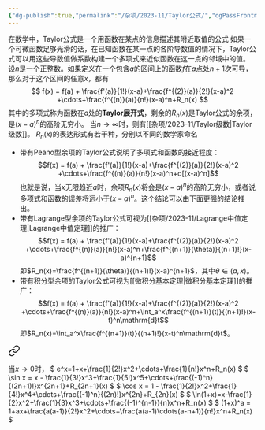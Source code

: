 ```yaml
---
{"dg-publish":true,"permalink":"/杂项/2023-11/Taylor公式/","dgPassFrontmatter":true}
---
```


在数学中，Taylor公式是一个用函数在某点的信息描述其附近取值的公式
如果一个可微函数足够光滑的话，在已知函数在某一点的各阶导数值的情况下，Taylor公式可以用这些导数值做系数构建一个多项式来近似函数在这一点的邻域中的值。
设$n$是一个正整数。如果定义在一个包含$a$的区间上的函数$f$在$a$点处$n+1$次可导，那么对于这个区间的任意$x$，都有
$$
f(x) = f(a) + \frac{f'(a)}{1!}(x-a)+\frac{f^{(2)}(a)}{2!}(x-a)^2
+\cdots+\frac{f^{(n)}(a)}{n!}(x-a)^n+R_n(x)
$$
其中的多项式称为函数在$a$处的**Taylor展开式**，剩余的$R_n(x)$是Taylor公式的余项，是$(x-a)^n$的高阶无穷小。
当$n\to\infty$时，则有[[杂项/2023-11/Taylor级数\|Taylor级数]]。
$R_n(x)$的表达形式有若干种，分别以不同的数学家命名
- 带有Peano型余项的Taylor公式说明了多项式和函数的接近程度：
$$f(x) = f(a) + \frac{f'(a)}{1!}(x-a)+\frac{f^{(2)}(a)}{2!}(x-a)^2
+\cdots+\frac{f^{(n)}(a)}{n!}(x-a)^n+o[(x-a)^n]$$也就是说，当$x$无限趋近$a$时，余项$R_n(x)$将会是$(x-a)^n$的高阶无穷小，或者说多项式和函数的误差将远小于$(x-a)^n$。这个结论可以由下面更强的结论推出。
- 带有Lagrange型余项的Taylor公式可视为[[杂项/2023-11/Lagrange中值定理\|Lagrange中值定理]]的推广：
$$f(x) = f(a) + \frac{f'(a)}{1!}(x-a)+\frac{f^{(2)}(a)}{2!}(x-a)^2
+\cdots+\frac{f^{(n)}(a)}{n!}(x-a)^n+\frac{f^{(n+1)}(\theta)}{(n+1)!}(x-a)^{n+1}$$即$R_n(x)=\frac{f^{(n+1)}(\theta)}{(n+1)!}(x-a)^{n+1}$，其中$\theta \in (a,x)$。
- 带有积分型余项的Taylor公式可视为[[微积分基本定理\|微积分基本定理]]的推广：
$$f(x) = f(a) + \frac{f'(a)}{1!}(x-a)+\frac{f^{(2)}(a)}{2!}(x-a)^2
+\cdots+\frac{f^{(n)}(a)}{n!}(x-a)^n+\int_a^x\frac{f^{(n+1)}(t)}{(n+1)!}(x-t)^n\mathrm{d}t$$即$R_n(x)=\int_a^x\frac{f^{(n+1)}(t)}{(n+1)!}(x-t)^n\mathrm{d}t$。

<div class="transclusion internal-embed is-loaded"><a class="markdown-embed-link" href="//2023-11/taylor/" aria-label="Open link"><svg xmlns="http://www.w3.org/2000/svg" width="24" height="24" viewBox="0 0 24 24" fill="none" stroke="currentColor" stroke-width="2" stroke-linecap="round" stroke-linejoin="round" class="svg-icon lucide-link"><path d="M10 13a5 5 0 0 0 7.54.54l3-3a5 5 0 0 0-7.07-7.07l-1.72 1.71"></path><path d="M14 11a5 5 0 0 0-7.54-.54l-3 3a5 5 0 0 0 7.07 7.07l1.71-1.71"></path></svg></a><div class="markdown-embed">




当$x\to0$时，
$
e^x=1+x+\frac{1}{2!}x^2+\cdots+\frac{1}{n!}x^n+R_n(x)
$
$
\sin x = x - \frac{1}{3!}x^3+\frac{1}{5!}x^5+\cdots+\frac{(-1)^n}{(2n+1)!}x^{2n+1}+R_{2n+1}(x)
$
$
\cos x = 1 - \frac{1}{2!}x^2+\frac{1}{4!}x^4+\cdots+\frac{(-1)^n}{(2n)!}x^{2n}+R_{2n}(x)
$
$
\ln(1+x)=x-\frac{1}{2}x^2+\frac{1}{3}x^3+\cdots+\frac{(-1)^{n-1}}{n}x^n+R_n(x)
$
$
(1+x)^a = 1+ax+\frac{a(a-1)}{2!}x^2+\cdots+\frac{a(a-1)\cdots(a-n+1)}{n!}x^n+R_n(x)
$

</div></div>
